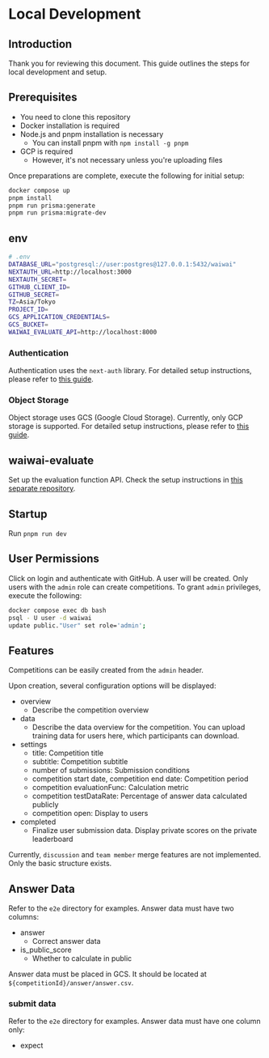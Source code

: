 # Local Development

## Introduction

Thank you for reviewing this document. This guide outlines the steps for local development and setup.

## Prerequisites

- You need to clone this repository
- Docker installation is required
- Node.js and pnpm installation is necessary
  - You can install pnpm with `npm install -g pnpm`
- GCP is required
  - However, it's not necessary unless you're uploading files

Once preparations are complete, execute the following for initial setup:

```bash
docker compose up
pnpm install
pnpm run prisma:generate
pnpm run prisma:migrate-dev
```

## env

```bash
# .env
DATABASE_URL="postgresql://user:postgres@127.0.0.1:5432/waiwai"
NEXTAUTH_URL=http://localhost:3000
NEXTAUTH_SECRET=
GITHUB_CLIENT_ID=
GITHUB_SECRET=
TZ=Asia/Tokyo
PROJECT_ID=
GCS_APPLICATION_CREDENTIALS=
GCS_BUCKET=
WAIWAI_EVALUATE_API=http://localhost:8000
```

### Authentication

Authentication uses the `next-auth` library. For detailed setup instructions, please refer to [this guide](authentication).

### Object Storage

Object storage uses GCS (Google Cloud Storage). Currently, only GCP storage is supported. For detailed setup instructions, please refer to [this guide](gcp_storage).

## waiwai-evaluate

Set up the evaluation function API. Check the setup instructions in [this separate repository](https://github.com/KOBATATU/waiwai-evaluate).

## Startup

Run `pnpm run dev`

## User Permissions

Click on login and authenticate with GitHub. A user will be created. Only users with the `admin` role can create competitions.
To grant `admin` privileges, execute the following:

```bash
docker compose exec db bash
psql - U user -d waiwai
update public."User" set role='admin';
```

## Features

Competitions can be easily created from the `admin` header.

Upon creation, several configuration options will be displayed:

- overview
  - Describe the competition overview
- data
  - Describe the data overview for the competition. You can upload training data for users here, which participants can download.
- settings
  - title: Competition title
  - subtitle: Competition subtitle
  - number of submissions: Submission conditions
  - competition start date, competition end date: Competition period
  - competition evaluationFunc: Calculation metric
  - competition testDataRate: Percentage of answer data calculated publicly
  - competition open: Display to users
- completed
  - Finalize user submission data. Display private scores on the private leaderboard

Currently, `discussion` and `team member` merge features are not implemented. Only the basic structure exists.

## Answer Data

Refer to the `e2e` directory for examples. Answer data must have two columns:

- answer
  - Correct answer data
- is_public_score
  - Whether to calculate in public

Answer data must be placed in GCS. It should be located at `${competitionId}/answer/answer.csv`.

### submit data

Refer to the `e2e` directory for examples. Answer data must have one column only:

- expect
